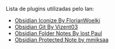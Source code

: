 Lista de plugins utilizadas pelo Ian:
- [Obsidian Iconize By FlorianWoelki](https://github.com/FlorianWoelki/obsidian-iconize)
- [Obsidian Git By Vizent03](https://github.com/Vinzent03/obsidian-git)
- [Obsidian Folder Notes By lost Paul](https://github.com/LostPaul/obsidian-folder-notes)
- [Obsidian Protected Note by mmiksaa](https://github.com/mmiksaa/obsidian-protected-note)